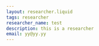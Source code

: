 ```yaml
---
layout: researcher.liquid
tags: researcher
researcher_name: test
description: this is a researcher
email: yy@yy.yy
---
```


